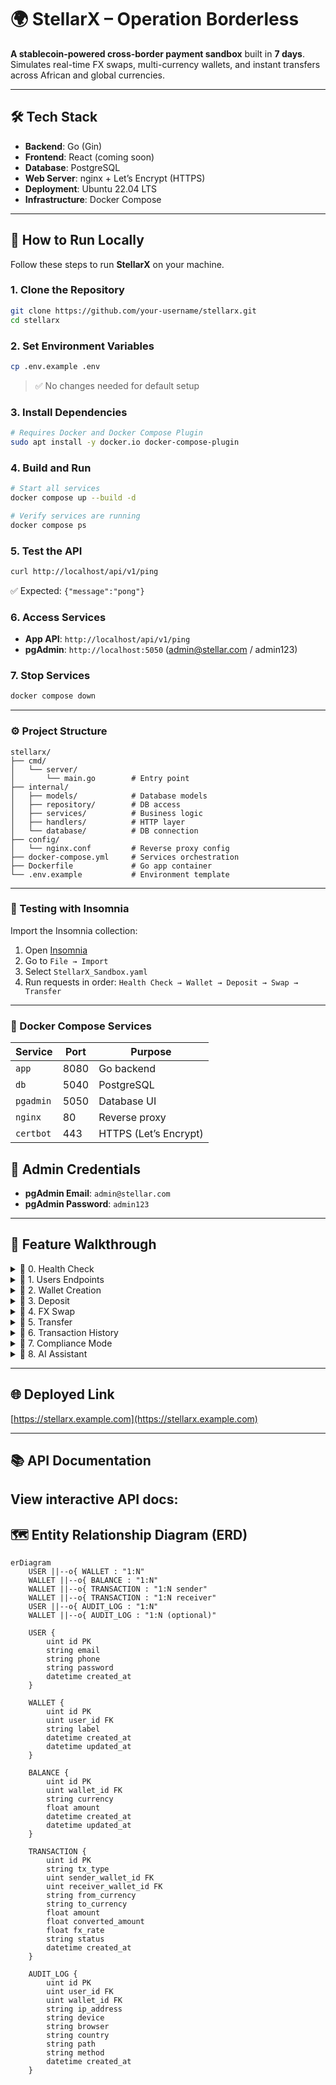 # 🌍 StellarX – Operation Borderless

**A stablecoin-powered cross-border payment sandbox** built in **7 days**.  
Simulates real-time FX swaps, multi-currency wallets, and instant transfers across African and global currencies.

>

---

## 🛠️ Tech Stack

- **Backend**: Go (Gin)
- **Frontend**: React (coming soon)
- **Database**: PostgreSQL
- **Web Server**: nginx + Let’s Encrypt (HTTPS)
- **Deployment**: Ubuntu 22.04 LTS
- **Infrastructure**: Docker Compose

---

## 🚀 How to Run Locally

Follow these steps to run **StellarX** on your machine.

### 1. Clone the Repository

```bash
git clone https://github.com/your-username/stellarx.git
cd stellarx
```

### 2. Set Environment Variables

```bash
cp .env.example .env
```

> ✅ No changes needed for default setup

### 3. Install Dependencies

```bash
# Requires Docker and Docker Compose Plugin
sudo apt install -y docker.io docker-compose-plugin
```

### 4. Build and Run

```bash
# Start all services
docker compose up --build -d

# Verify services are running
docker compose ps
```

### 5. Test the API

```bash
curl http://localhost/api/v1/ping
```

✅ Expected: `{"message":"pong"}`

### 6. Access Services

- **App API**: `http://localhost/api/v1/ping`
- **pgAdmin**: `http://localhost:5050` (admin@stellar.com / admin123)

### 7. Stop Services

```bash
docker compose down
```

---

### ⚙️ Project Structure

```
stellarx/
├── cmd/
│   └── server/
│       └── main.go        # Entry point
├── internal/
│   ├── models/            # Database models
│   ├── repository/        # DB access
│   ├── services/          # Business logic
│   ├── handlers/          # HTTP layer
│   └── database/          # DB connection
├── config/
│   └── nginx.conf         # Reverse proxy config
├── docker-compose.yml     # Services orchestration
├── Dockerfile             # Go app container
└── .env.example           # Environment template
```

---

### 🧪 Testing with Insomnia

Import the Insomnia collection:

1. Open [Insomnia](https://insomnia.rest/download)
2. Go to `File → Import`
3. Select `StellarX_Sandbox.yaml`
4. Run requests in order: `Health Check → Wallet → Deposit → Swap → Transfer`

---

### 🐳 Docker Compose Services

| Service   | Port | Purpose               |
| --------- | ---- | --------------------- |
| `app`     | 8080 | Go backend            |
| `db`      | 5040 | PostgreSQL            |
| `pgadmin` | 5050 | Database UI           |
| `nginx`   | 80   | Reverse proxy         |
| `certbot` | 443  | HTTPS (Let’s Encrypt) |

## 🔐 Admin Credentials

- **pgAdmin Email**: `admin@stellar.com`
- **pgAdmin Password**: `admin123`

---

## 🧭 Feature Walkthrough

<details>
<summary>📁 0. Health Check</summary>

<details>
<summary>✅ GET /ping</summary>

#### Request

```http
GET /ping
```

#### Response

```json
{
  "message": "pong"
}
```

✅ Confirms API is live and responsive

</details>

</details>

<details>
<summary>📁 1. Users Endpoints</summary>

<details>
<summary>✅ POST /api/v1/users</summary>

#### Request

```http
POST /api/v1/users
Content-Type: application/json
```

```json
{
  "email": "awwalEUR@gmail.com",
  "phone": "+237670045009"
}
```

#### Response

```json
{
  "message": "User created successfully",
  "userId": 12,
  "email": "awwalEUR@gmail.com",
  "phone": "+237670045009"
}
```

✅ User created for wallet association

</details>

<details>
<summary>✅ GET /api/v1/users/:userId</summary>

#### Request

```http
GET /api/v1/users/12
```

#### Response

```json
{
  "user": {
    "id": 12,
    "email": "awwalEUR@gmail.com",
    "phone": "+237670045009",
    "created_at": "2025-08-28T10:00:00Z"
  }
}
```

✅ User details retrieved

</details>

<details>
<summary>✅ GET /api/v1/users/email/:email</summary>

#### Request

```http
GET /api/v1/users/email/awwalEUR@gmail.com
```

#### Response

```json
{
  "user": {
    "id": 12,
    "email": "awwalEUR@gmail.com",
    "phone": "+237670045009"
  }
}
```

✅ User retrieved by email

</details>

</details>

<details>
<summary>📁 2. Wallet Creation</summary>

<details>
<summary>✅ POST /api/v1/wallet</summary>

#### Request

```http
POST /api/v1/wallet
Content-Type: application/json
```

```json
{
  "email": "awwalEUR@gmail.com",
  "label": "Nigeria Wallet"
}
```

#### Response

```json
{
  "message": "Wallet created successfully",
  "userId": 13,
  "email": "awwalEUR@gmail.com"
}
```

✅ Wallet initialized with zero balances for `cNGN`, `cXAF`, `USDx`, `EURx`

</details>

<details>
<summary>✅ GET /api/v1/wallet/:userId</summary>

#### Request

```http
GET /api/v1/wallet/13
```

#### Response

```json
{
  "wallet": {
    "id": 13,
    "user_id": 13,
    "label": "Nigeria Wallet",
    "balances": [
      { "currency": "cNGN", "amount": 10000 },
      { "currency": "USDx", "amount": 6.67 }
    ]
  }
}
```

✅ Confirms wallet and balances

</details>

</details>

<details>
<summary>📁 3. Deposit</summary>

<details>
<summary>✅ POST /api/v1/deposit</summary>

#### Request

```http
POST /api/v1/deposit
Content-Type: application/json
```

```json
{
  "user_id": 14,
  "currency": "cNGN",
  "amount": 10000
}
```

#### Response

```json
{
  "message": "Deposit successful",
  "currency": "cNGN",
  "amount": 10000
}
```

✅ Balance updated instantly

</details>

</details>

<details>
<summary>📁 4. FX Swap</summary>

<details>
<summary>✅ POST /api/v1/swap</summary>

#### Request

```http
POST /api/v1/swap
Content-Type: application/json
```

```json
{
  "walletId": 7,
  "fromCurrency": "cNGN",
  "toCurrency": "USDx",
  "amount": 5000
}
```

#### Response

```json
{
  "message": "Swap successful",
  "transaction": {
    "tx_type": "swap",
    "from_currency": "cNGN",
    "to_currency": "USDx",
    "amount": 5000,
    "converted_amount": 3.33,
    "fx_rate": 0.000666,
    "status": "completed"
  }
}
```

✅ Used live FX rate from `api.frankfurter.dev`

</details>

</details>

<details>
<summary>📁 5. Transfer</summary>

<details>
<summary>✅ POST /api/v1/transfer</summary>

#### Request

```http
POST /api/v1/transfer
Content-Type: application/json
```

```json
{
  "sender_wallet_id": 7,
  "receiver_wallet_id": 8,
  "from_currency": "USDx",
  "to_currency": "cNGN",
  "amount": 100000
}
```

#### Response

```json
{
  "message": "Transfer successful",
  "transaction": {
    "tx_type": "transfer",
    "sender_wallet_id": 7,
    "receiver_wallet_id": 8,
    "from_currency": "USDx",
    "to_currency": "cNGN",
    "amount": 100000,
    "converted_amount": 150000000,
    "fx_rate": 1500,
    "status": "completed"
  }
}
```

✅ Auto-converted using FX rate; atomic transaction

</details>

</details>

<details>
<summary>📁 6. Transaction History</summary>

<details>
<summary>✅ GET /api/v1/transaction/:userId</summary>

#### Request

```http
GET /api/v1/transaction/14
```

#### Response

```json
{
  "userId": 14,
  "transactions": [
    {
      "tx_type": "deposit",
      "from_currency": "cNGN",
      "amount": 10000,
      "created_at": "2025-08-28T10:00:00Z"
    },
    {
      "tx_type": "swap",
      "from_currency": "cNGN",
      "to_currency": "USDx",
      "amount": 5000,
      "fx_rate": 0.000666,
      "created_at": "2025-08-28T10:05:00Z"
    }
  ]
}
```

✅ Chronological order; includes FX rates

</details>

</details>

<details>
<summary>📁 7. Compliance Mode</summary>

<details>
<summary>✅ GET /api/v1/audit/:userId (Coming Soon)</summary>

> ✅ Audit logging middleware is implemented and ready to capture:
>
> - IP Address
> - Device
> - Browser
> - Country
>
> Will be activated in production deployment.

</details>

</details>

<details>
<summary>📁 8. AI Assistant</summary>

<details>
<summary>✅ GET /api/v1/ask?q=what is the latest most stable coin</summary>

#### Request

```http
GET /api/v1/ask?q=what+is+the+latest+most+stable+coin
```

#### Response

```json
{
  "query": "what is the latest most stable coin",
  "answer": "Among the stablecoins in this system (cNGN, cXAF, USDx, EURx), USDx is typically the most stable as it's pegged 1:1 to the US Dollar."
}
```

✅ Powered by OpenAI, grounded in real FX data

</details>

</details>

---

## 🌐 Deployed Link

[https://stellarx.example.com](https://stellarx.example.com)

---

## 📚 API Documentation

## View interactive API docs:

## 🗺️ Entity Relationship Diagram (ERD)

```mermaid
erDiagram
    USER ||--o{ WALLET : "1:N"
    WALLET ||--o{ BALANCE : "1:N"
    WALLET ||--o{ TRANSACTION : "1:N sender"
    WALLET ||--o{ TRANSACTION : "1:N receiver"
    USER ||--o{ AUDIT_LOG : "1:N"
    WALLET ||--o{ AUDIT_LOG : "1:N (optional)"

    USER {
        uint id PK
        string email
        string phone
        string password
        datetime created_at
    }

    WALLET {
        uint id PK
        uint user_id FK
        string label
        datetime created_at
        datetime updated_at
    }

    BALANCE {
        uint id PK
        uint wallet_id FK
        string currency
        float amount
        datetime created_at
        datetime updated_at
    }

    TRANSACTION {
        uint id PK
        string tx_type
        uint sender_wallet_id FK
        uint receiver_wallet_id FK
        string from_currency
        string to_currency
        float amount
        float converted_amount
        float fx_rate
        string status
        datetime created_at
    }

    AUDIT_LOG {
        uint id PK
        uint user_id FK
        uint wallet_id FK
        string ip_address
        string device
        string browser
        string country
        string path
        string method
        datetime created_at
    }
```
